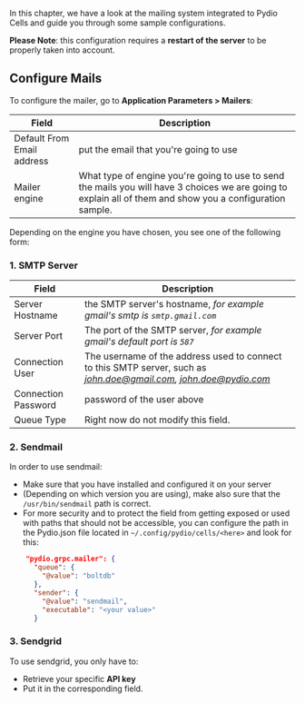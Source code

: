 In this chapter, we have a look at the mailing system integrated to Pydio Cells and guide you through some sample configurations.

**Please Note**: this configuration requires a **restart of the server** to be properly taken into account.

## Configure Mails

To configure the mailer, go to **Application Parameters > Mailers**:

Field | Description
--- | ---
Default From Email address | put the email that you're going to use
Mailer engine  | What type of engine you're going to use to send the mails you will have 3 choices we are going to explain all of them and show you a configuration sample.

Depending on the engine you have chosen, you see one of the following form:

### 1. SMTP Server

Field | Description
--- | ---
Server Hostname  | the SMTP server's hostname, *for example gmail's smtp is `smtp.gmail.com`*
Server Port  |  The port of the SMTP server, *for example gmail's default port is `587`*
Connection User  | The username of the address used to connect to this SMTP server, such as *john.doe@gmail.com, john.doe@pydio.com*
Connection Password  | password of the user above
Queue Type  |  Right now do not modify this field.

### 2. Sendmail

In order to use sendmail:

- Make sure that you have installed and configured it on your server
- (Depending on which version you are using), make also sure that the `/usr/bin/sendmail` path is correct.
- For more security and to protect the field from getting exposed or used with paths that should not be accessible, you can configure the path in the Pydio.json file located in `~/.config/pydio/cells/<here>` and look for this:

```json
    "pydio.grpc.mailer": {
      "queue": {
        "@value": "boltdb"
      },
      "sender": {
        "@value": "sendmail",
        "executable": "<your value>"
      }
```

### 3. Sendgrid

To use sendgrid, you only have to:

- Retrieve your specific **API key**
- Put it in the corresponding field.
